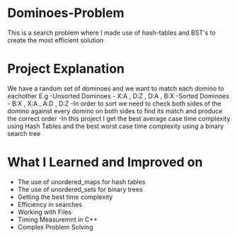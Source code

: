 # Dominoes-Problem
This is a search problem where I made use of hash-tables and BST's to create the most efficient solution
# Project Explanation
We have a random set of dominoes and we want to match each domino to eachother E.g
-Unsorted Dominoes -   X:A , D:Z , D:A , B:X
-Sorted Dominoes   -   B:X , X:A , A:D , D:Z
-In order to sort we need to check both sides of the domino against every domino on both sides to find its match and produce the correct order
-In this project I get the best average case time complexity using Hash Tables and the best worst case time complexity using a binary search tree
# What I Learned and Improved on
- The use of unordered_maps for hash tables
- The use of unordered_sets for binary trees
- Getting the best time complexity
- Efficiency in searches
- Working with Files
- Timing Measuremnt in C++
- Complex Problem Solving

